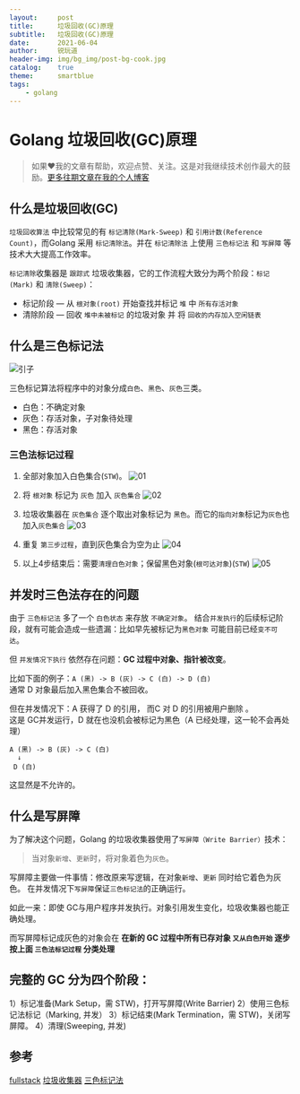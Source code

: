 ```yaml
---
layout:     post
title:      垃圾回收(GC)原理
subtitle:   垃圾回收(GC)原理
date:       2021-06-04
author:     锐玩道
header-img: img/bg_img/post-bg-cook.jpg
catalog:    true
theme:      smartblue
tags:
    - golang
---
```

# Golang  垃圾回收(GC)原理

> 如果❤️我的文章有帮助，欢迎点赞、关注。这是对我继续技术创作最大的鼓励。[更多往期文章在我的个人博客](https://coderdao.github.io/)


## 什么是垃圾回收(GC)
`垃圾回收算法` 中比较常见的有 `标记清除(Mark-Sweep)` 和 `引用计数(Reference Count)`，而Golang 采用 `标记清除法`。并在 `标记清除法` 上使用 `三色标记法` 和 `写屏障` 等技术大大提高工作效率。

`标记清除`收集器是 `跟踪式` 垃圾收集器，它的工作流程大致分为两个阶段：`标记(Mark)` 和 `清除(Sweep)`：

- 标记阶段 — 从 `根对象(root)` 开始查找并标记 `堆` 中 `所有存活对象`
- 清除阶段 — 回收 `堆中未被标记` 的垃圾对象 并 将 `回收的内存加入空闲链表`

## 什么是三色标记法
![引子](https://p3-juejin.byteimg.com/tos-cn-i-k3u1fbpfcp/f1d64cb31b46480388e482f9c80acd2a~tplv-k3u1fbpfcp-zoom-1.image)

三色标记算法将程序中的对象分成`白色`、`黑色`、`灰色`三类。
- 白色：不确定对象
- 灰色：存活对象，子对象待处理
- 黑色：存活对象

### 三色法标记过程
1. 全部对象加入白色集合(`STW`)。
![01](https://p3-juejin.byteimg.com/tos-cn-i-k3u1fbpfcp/17c231a039704446afddf0165cb2c15a~tplv-k3u1fbpfcp-zoom-1.image)

2. 将 `根对象` 标记为 `灰色` 加入 `灰色集合`
![02](https://p3-juejin.byteimg.com/tos-cn-i-k3u1fbpfcp/9a49f7d0f734434da76187d195033615~tplv-k3u1fbpfcp-zoom-1.image)


3. 垃圾收集器在 `灰色集合` 逐个取出对象标记为 `黑色`。而它的`指向对象`标记为`灰色`也加入`灰色集合`
![03](https://p3-juejin.byteimg.com/tos-cn-i-k3u1fbpfcp/309cb4e922454b54a804ad35ac5ea48a~tplv-k3u1fbpfcp-zoom-1.image)

4. 重复 `第三步过程`，直到灰色集合为空为止
![04](https://p3-juejin.byteimg.com/tos-cn-i-k3u1fbpfcp/ac1eba91e26849cfa0fe47330bccc457~tplv-k3u1fbpfcp-zoom-1.image)


5. 以上4步结束后：需要`清理白色对象`；保留黑色对象(`根可达对象`)(`STW`)
![05](https://p3-juejin.byteimg.com/tos-cn-i-k3u1fbpfcp/5072ac9e18f34350a5378a8ab32dea18~tplv-k3u1fbpfcp-zoom-1.image)

## 并发时三色法存在的问题
由于 `三色标记法` 多了一个 `白色状态` 来存放 `不确定对象`。
结合`并发执行`的后续标记阶段，就有可能会造成一些遗漏：比如早先被标记为`黑色对象` 可能目前已经`变不可达`。

但 `并发情况下执行` 依然存在问题：**GC 过程中对象、指针被改变**。

比如下面的例子：`A (黑) -> B (灰) -> C (白) -> D (白)`
<br/> 通常 D 对象最后加入黑色集合不被回收。

但在并发情况下：A 获得了 D 的引用， 而C 对 D 的引用被用户删除 。<br/>
这是 GC并发运行，D 就在也没机会被标记为黑色（A 已经处理，这一轮不会再处理）
```text
A (黑) -> B (灰) -> C (白) 
  ↓
 D (白)
```

这显然是不允许的。

## 什么是写屏障
为了解决这个问题，Golang 的垃圾收集器使用了`写屏障（Write Barrier）`技术：
> 当对象`新增`、`更新`时，将对象着色为`灰色`。

写屏障主要做一件事情：修改原来写逻辑，在对象`新增`、`更新` 同时给它着色为灰色。
在并发情况下`写屏障`保证`三色标记法`的正确运行。

如此一来：即使 GC与用户程序并发执行。对象引用发生变化，垃圾收集器也能正确处理。

而写屏障标记成灰色的对象会在 **在新的 GC 过程中所有已存对象 `又从白色开始` 逐步 按上面 `三色法标记过程` 分类处理**


## 完整的 GC 分为四个阶段：

1）标记准备(Mark Setup，需 STW)，打开写屏障(Write Barrier)
2）使用三色标记法标记（Marking, 并发）
3）标记结束(Mark Termination，需 STW)，关闭写屏障。
4）清理(Sweeping, 并发)


## 参考
[fullstack](https://www.fullstack.cafe/golang)
[垃圾收集器](https://draveness.me/golang/docs/part3-runtime/ch07-memory/golang-garbage-collector/)
[三色标记法](https://zhuanlan.zhihu.com/p/105495961)





